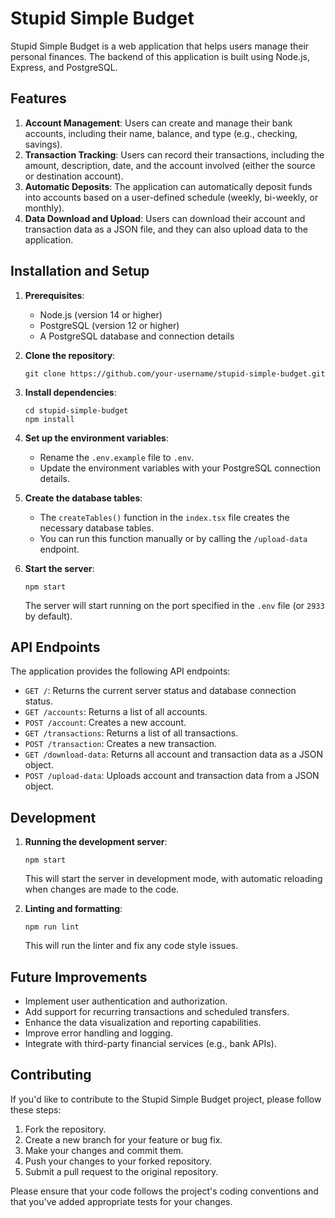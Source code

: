 # Stupid Simple Budget

Stupid Simple Budget is a web application that helps users manage their personal finances. The backend of this application is built using Node.js, Express, and PostgreSQL.

## Features

1. **Account Management**: Users can create and manage their bank accounts, including their name, balance, and type (e.g., checking, savings).
2. **Transaction Tracking**: Users can record their transactions, including the amount, description, date, and the account involved (either the source or destination account).
3. **Automatic Deposits**: The application can automatically deposit funds into accounts based on a user-defined schedule (weekly, bi-weekly, or monthly).
4. **Data Download and Upload**: Users can download their account and transaction data as a JSON file, and they can also upload data to the application.

## Installation and Setup

1. **Prerequisites**:

    - Node.js (version 14 or higher)
    - PostgreSQL (version 12 or higher)
    - A PostgreSQL database and connection details

2. **Clone the repository**:

    ```
    git clone https://github.com/your-username/stupid-simple-budget.git
    ```

3. **Install dependencies**:

    ```
    cd stupid-simple-budget
    npm install
    ```

4. **Set up the environment variables**:

    - Rename the `.env.example` file to `.env`.
    - Update the environment variables with your PostgreSQL connection details.

5. **Create the database tables**:

    - The `createTables()` function in the `index.tsx` file creates the necessary database tables.
    - You can run this function manually or by calling the `/upload-data` endpoint.

6. **Start the server**:
    ```
    npm start
    ```
    The server will start running on the port specified in the `.env` file (or `2933` by default).

## API Endpoints

The application provides the following API endpoints:

-   `GET /`: Returns the current server status and database connection status.
-   `GET /accounts`: Returns a list of all accounts.
-   `POST /account`: Creates a new account.
-   `GET /transactions`: Returns a list of all transactions.
-   `POST /transaction`: Creates a new transaction.
-   `GET /download-data`: Returns all account and transaction data as a JSON object.
-   `POST /upload-data`: Uploads account and transaction data from a JSON object.

## Development

1. **Running the development server**:

    ```
    npm start
    ```

    This will start the server in development mode, with automatic reloading when changes are made to the code.

2. **Linting and formatting**:
    ```
    npm run lint
    ```
    This will run the linter and fix any code style issues.

## Future Improvements

-   Implement user authentication and authorization.
-   Add support for recurring transactions and scheduled transfers.
-   Enhance the data visualization and reporting capabilities.
-   Improve error handling and logging.
-   Integrate with third-party financial services (e.g., bank APIs).

## Contributing

If you'd like to contribute to the Stupid Simple Budget project, please follow these steps:

1. Fork the repository.
2. Create a new branch for your feature or bug fix.
3. Make your changes and commit them.
4. Push your changes to your forked repository.
5. Submit a pull request to the original repository.

Please ensure that your code follows the project's coding conventions and that you've added appropriate tests for your changes.
